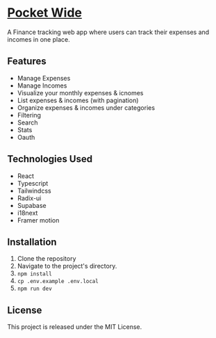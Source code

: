 # [Pocket Wide](https://pocket-wide.netlify.app/)

A Finance tracking web app where users can track their expenses and incomes in one place.

## Features

- Manage Expenses
- Manage Incomes
- Visualize your monthly expenses & icnomes
- List expenses & incomes (with pagination)
- Organize expenses & incomes under categories
- Filtering
- Search
- Stats
- Oauth

## Technologies Used

- React
- Typescript
- Tailwindcss
- Radix-ui
- Supabase
- i18next
- Framer motion

## Installation

1. Clone the repository
2. Navigate to the project's directory.
3. `npm install`
4. `cp .env.example .env.local`
5. `npm run dev`

## License

This project is released under the MIT License.
